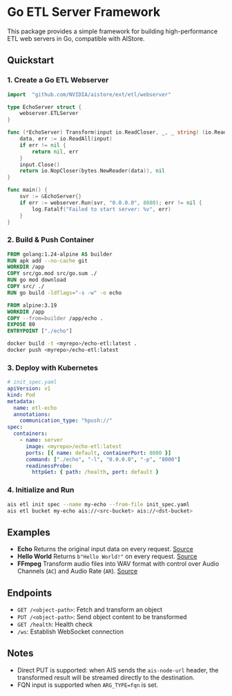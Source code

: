 # Go ETL Server Framework

This package provides a simple framework for building high-performance ETL web servers in Go, compatible with AIStore.

## Quickstart

### 1. Create a Go ETL Webserver

```go
import 	"github.com/NVIDIA/aistore/ext/etl/webserver"

type EchoServer struct {
	webserver.ETLServer
}

func (*EchoServer) Transform(input io.ReadCloser, _, _ string) (io.ReadCloser, error) {
	data, err := io.ReadAll(input)
	if err != nil {
		return nil, err
	}
	input.Close()
	return io.NopCloser(bytes.NewReader(data)), nil
}

func main() {
	svr := &EchoServer{}
	if err := webserver.Run(svr, "0.0.0.0", 8080); err != nil {
		log.Fatalf("Failed to start server: %v", err)
	}
}
```

### 2. Build & Push Container

```Dockerfile
FROM golang:1.24-alpine AS builder
RUN apk add --no-cache git
WORKDIR /app
COPY src/go.mod src/go.sum ./
RUN go mod download
COPY src/ ./
RUN go build -ldflags="-s -w" -o echo

FROM alpine:3.19
WORKDIR /app
COPY --from=builder /app/echo .
EXPOSE 80
ENTRYPOINT ["./echo"]
```

```bash
docker build -t <myrepo>/echo-etl:latest .
docker push <myrepo>/echo-etl:latest
```

### 3. Deploy with Kubernetes

```yaml
# init_spec.yaml
apiVersion: v1
kind: Pod
metadata:
  name: etl-echo
  annotations:
    communication_type: "hpush://"
spec:
  containers:
    - name: server
      image: <myrepo>/echo-etl:latest
      ports: [{ name: default, containerPort: 8000 }]
      command: ["./echo", "-l", "0.0.0.0", "-p", "8000"]
      readinessProbe:
        httpGet: { path: /health, port: default }
```

### 4. Initialize and Run

```bash
ais etl init spec --name my-echo --from-file init_spec.yaml
ais etl bucket my-echo ais://<src-bucket> ais://<dst-bucket>
```

## Examples

* **Echo**
  Returns the original input data on every request.
  [Source](https://github.com/NVIDIA/ais-etl/tree/main/transformers/go_echo)
* **Hello World**
  Returns `b"Hello World!"` on every request.
  [Source](https://github.com/NVIDIA/ais-etl/tree/main/transformers/go_hello_world)
* **FFmpeg**
  Transform audio files into WAV format with control over Audio Channels (`AC`) and Audio Rate (`AR`).
  [Source](https://github.com/NVIDIA/ais-etl/tree/main/transformers/go_FFmpeg)

## Endpoints

- `GET /<object-path>`: Fetch and transform an object
- `PUT /<object-path>`: Send object content to be transformed
- `GET /health`: Health check
- `/ws`: Establish WebSocket connection

## Notes

- Direct PUT is supported: when AIS sends the `ais-node-url` header, the transformed result will be streamed directly to the destination.
- FQN input is supported when `ARG_TYPE=fqn` is set.
